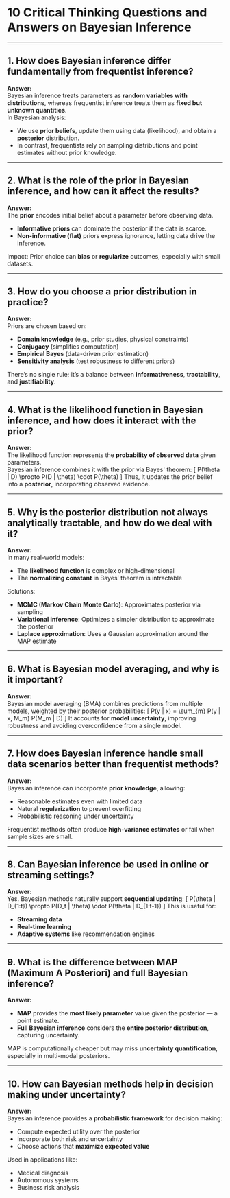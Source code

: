 # 10 Critical Thinking Questions and Answers on Bayesian Inference

---

## 1. How does Bayesian inference differ fundamentally from frequentist inference?

**Answer:**  
Bayesian inference treats parameters as **random variables with distributions**, whereas frequentist inference treats them as **fixed but unknown quantities**.  
In Bayesian analysis:
- We use **prior beliefs**, update them using data (likelihood), and obtain a **posterior** distribution.
- In contrast, frequentists rely on sampling distributions and point estimates without prior knowledge.

---

## 2. What is the role of the prior in Bayesian inference, and how can it affect the results?

**Answer:**  
The **prior** encodes initial belief about a parameter before observing data.  
- **Informative priors** can dominate the posterior if the data is scarce.
- **Non-informative (flat)** priors express ignorance, letting data drive the inference.

Impact: Prior choice can **bias** or **regularize** outcomes, especially with small datasets.

---

## 3. How do you choose a prior distribution in practice?

**Answer:**  
Priors are chosen based on:
- **Domain knowledge** (e.g., prior studies, physical constraints)
- **Conjugacy** (simplifies computation)
- **Empirical Bayes** (data-driven prior estimation)
- **Sensitivity analysis** (test robustness to different priors)

There’s no single rule; it’s a balance between **informativeness**, **tractability**, and **justifiability**.

---

## 4. What is the likelihood function in Bayesian inference, and how does it interact with the prior?

**Answer:**  
The likelihood function represents the **probability of observed data** given parameters.  
Bayesian inference combines it with the prior via Bayes' theorem:
\[
P(\theta | D) \propto P(D | \theta) \cdot P(\theta)
\]
Thus, it updates the prior belief into a **posterior**, incorporating observed evidence.

---

## 5. Why is the posterior distribution not always analytically tractable, and how do we deal with it?

**Answer:**  
In many real-world models:
- The **likelihood function** is complex or high-dimensional
- The **normalizing constant** in Bayes’ theorem is intractable

Solutions:
- **MCMC (Markov Chain Monte Carlo)**: Approximates posterior via sampling
- **Variational inference**: Optimizes a simpler distribution to approximate the posterior
- **Laplace approximation**: Uses a Gaussian approximation around the MAP estimate

---

## 6. What is Bayesian model averaging, and why is it important?

**Answer:**  
Bayesian model averaging (BMA) combines predictions from multiple models, weighted by their posterior probabilities:
\[
P(y | x) = \sum_{m} P(y | x, M_m) P(M_m | D)
\]
It accounts for **model uncertainty**, improving robustness and avoiding overconfidence from a single model.

---

## 7. How does Bayesian inference handle small data scenarios better than frequentist methods?

**Answer:**  
Bayesian inference can incorporate **prior knowledge**, allowing:
- Reasonable estimates even with limited data
- Natural **regularization** to prevent overfitting
- Probabilistic reasoning under uncertainty

Frequentist methods often produce **high-variance estimates** or fail when sample sizes are small.

---

## 8. Can Bayesian inference be used in online or streaming settings?

**Answer:**  
Yes. Bayesian methods naturally support **sequential updating**:
\[
P(\theta | D_{1:t}) \propto P(D_t | \theta) \cdot P(\theta | D_{1:t-1})
\]
This is useful for:
- **Streaming data**
- **Real-time learning**
- **Adaptive systems** like recommendation engines

---

## 9. What is the difference between MAP (Maximum A Posteriori) and full Bayesian inference?

**Answer:**  
- **MAP** provides the **most likely parameter** value given the posterior — a point estimate.
- **Full Bayesian inference** considers the **entire posterior distribution**, capturing uncertainty.

MAP is computationally cheaper but may miss **uncertainty quantification**, especially in multi-modal posteriors.

---

## 10. How can Bayesian methods help in decision making under uncertainty?

**Answer:**  
Bayesian inference provides a **probabilistic framework** for decision making:
- Compute expected utility over the posterior
- Incorporate both risk and uncertainty
- Choose actions that **maximize expected value**

Used in applications like:
- Medical diagnosis
- Autonomous systems
- Business risk analysis
